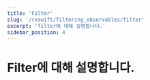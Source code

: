 ```yaml
---
title: 'Filter'
slug: '/rxswift/filtering_observables/filter'
excerpt: 'filter에 대해 설명합니다.'
sidebar_position: 4
---
```


# Filter에 대해 설명합니다.